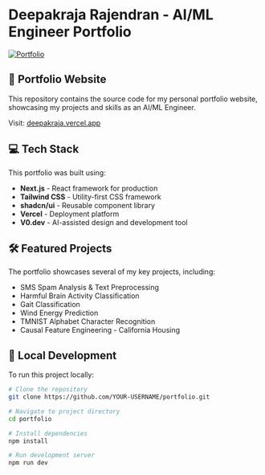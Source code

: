 # Deepakraja Rajendran - AI/ML Engineer Portfolio

[![Portfolio](https://img.shields.io/badge/View_Portfolio-364573?style=for-the-badge&logo=vercel&logoColor=white)](https://deepakraja.vercel.app/)

## 🚀 Portfolio Website

This repository contains the source code for my personal portfolio website, showcasing my projects and skills as an AI/ML Engineer.

Visit: [deepakraja.vercel.app](https://deepakraja.vercel.app/)

## 💻 Tech Stack

This portfolio was built using:

- **Next.js** - React framework for production
- **Tailwind CSS** - Utility-first CSS framework
- **shadcn/ui** - Reusable component library
- **Vercel** - Deployment platform
- **V0.dev** - AI-assisted design and development tool

## 🛠️ Featured Projects

The portfolio showcases several of my key projects, including:

- SMS Spam Analysis & Text Preprocessing
- Harmful Brain Activity Classification
- Gait Classification
- Wind Energy Prediction
- TMNIST Alphabet Character Recognition
- Causal Feature Engineering - California Housing

## 🔧 Local Development

To run this project locally:

```bash
# Clone the repository
git clone https://github.com/YOUR-USERNAME/portfolio.git

# Navigate to project directory
cd portfolio

# Install dependencies
npm install

# Run development server
npm run dev